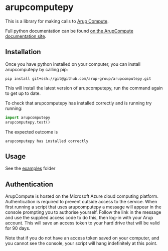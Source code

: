 # arupcomputepy

This is a library for making calls to [Arup Compute](https://compute.arup.digital/).

Full python documentation can be found [on the ArupCompute documentation site](https://compute.arup.digital/docs/python/).

## Installation

Once you have python installed on your computer, you can install arupcomputepy by calling pip:

`pip install git+ssh://git@github.com/arup-group/arupcomputepy.git`

This will install the latest version of arupcomputepy, run the command again to get up to date.

To check that arupcomputepy has installed correctly and is running try running:

```python
import arupcomputepy
arupcomputepy.test()
```

The expected outcome is

`arupcomputepy has installed correctly`

## Usage

See the [examples](https://github.com/arup-group/arupcomputepy/tree/master/arupcomputepy/Examples) folder

## Authentication

ArupCompute is hosted on the Microsoft Azure cloud computing platform. Authentication is required to prevent outside access to the service. When first running a script that uses arupcomputepy a message will appear in the console prompting you to authorise yourself. Follow the link in the message and use the supplied access code to do this, then log-in with your Arup account. This will save an access token to your hard drive that will be valid for 90 days.

Note that if you do not have an access token saved on your computer, and you cannot see the console, your script will hang indefinitely at this point.
